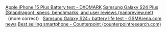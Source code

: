 [Apple iPhone 15 Plus Battery test - DXOMARK](https://www.dxomark.com/apple-iphone-15-plus-battery-test/)
[Samsung Galaxy S24 Plus (Snapdragon): specs, benchmarks, and user reviews (nanoreview.net)](https://nanoreview.net/en/phone/samsung-galaxy-s24-plus) （more correct）
[Samsung Galaxy S24+ battery life test - GSMArena.com news](https://www.gsmarena.com/samsung_galaxy_s24_battery_life_test-news-61385.php#bat2=12824,12771,12558)
[Best selling smartphone - Counterpoint (counterpointresearch.com)](https://www.counterpointresearch.com/insights/global-smartphone-sales-top10-best-sellers/?utm_source=newsletter&utm_medium=email&utm_campaign=newsletter12Oct2023&utm_source=Counterpoint+Research+Newsletter&utm_campaign=434e8a8a9d-EMAIL_CAMPAIGN_2020_08_06_11_19_COPY_02&utm_medium=email&utm_term=0_0c8d75a0f8-434e8a8a9d-88263331)